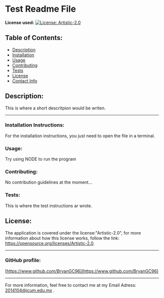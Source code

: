 # Test Readme File
  **License used:** [![License: Artistic-2.0](https://img.shields.io/badge/License-Artistic_2.0-0298c3.svg)](https://opensource.org/licenses/Artistic-2.0)

  ## Table of Contents:

  - [Description](#description)
  - [Installation](#installation-instructions)
  - [Usage](#usage)
  - [Contributing](#contributing)
  - [Tests](#tests)
  - [License](#license)
  - [Contact Info](#github-profile)

  
  ## Description: 
  This is where a short descritpion would be writen.

  ---

  ### Installation Instructions:
  For the installation instructions, you just need to open the file in a terminal.
  ### Usage:
  Try using NODE to run the program
  ### Contributing:
  No contribution guidelines at the moment...
  ### Tests:
  This is where the test instructions ar wrote.
  ## License:
  The application is covered under the license:"Artistic-2.0", for more information about how
  this license works, follow the link: https://opensource.org/licenses/Artistic-2.0.

  ---
  ### GitHub profile:
  [https://www.github.com/BryanGC96](https://www.github.com/BryanGC96)

  ---
  For more information, feel free to contact me at my Email Adress: 2014104@icum.edu.mx .

